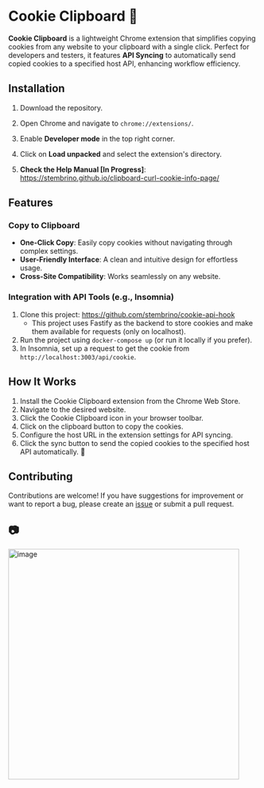 # Cookie Clipboard 🍪

**Cookie Clipboard** is a lightweight Chrome extension that simplifies copying cookies from any website to your clipboard with a single click. Perfect for developers and testers, it features **API Syncing** to automatically send copied cookies to a specified host API, enhancing workflow efficiency.

## Installation

1. Download the repository.
2. Open Chrome and navigate to `chrome://extensions/`.
3. Enable **Developer mode** in the top right corner.
4. Click on **Load unpacked** and select the extension's directory.

5. **Check the Help Manual [In Progress]**: https://stembrino.github.io/clipboard-curl-cookie-info-page/

## Features

### Copy to Clipboard
- **One-Click Copy**: Easily copy cookies without navigating through complex settings.
- **User-Friendly Interface**: A clean and intuitive design for effortless usage.
- **Cross-Site Compatibility**: Works seamlessly on any website.

### Integration with API Tools (e.g., Insomnia)
1. Clone this project: https://github.com/stembrino/cookie-api-hook
   - This project uses Fastify as the backend to store cookies and make them available for requests (only on localhost).
2. Run the project using `docker-compose up` (or run it locally if you prefer).
3. In Insomnia, set up a request to get the cookie from `http://localhost:3003/api/cookie`.

## How It Works

1. Install the Cookie Clipboard extension from the Chrome Web Store.
2. Navigate to the desired website.
3. Click the Cookie Clipboard icon in your browser toolbar.
4. Click on the clipboard button to copy the cookies.
5. Configure the host URL in the extension settings for API syncing.
6. Click the sync button to send the copied cookies to the specified host API automatically. 🚀

## Contributing

Contributions are welcome! If you have suggestions for improvement or want to report a bug, please create an [issue](https://github.com/stembrino/clipboard-curl-cookie/issues) or submit a pull request.

## 📷

<img width="464" alt="image" src="https://github.com/user-attachments/assets/1ecf0eaf-a2bb-4d3d-937c-042eae935290">
